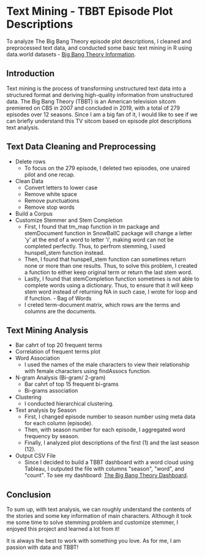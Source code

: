 # Text Mining - TBBT Episode Plot Descriptions
To analyze The Big Bang Theory episode plot descriptions, I cleaned and preprocessed text data, and conducted some basic text mining in R using data.world datasets - [Big Bang Theory Information](https://data.world/priyankad0993/big-band-theory-information).
## Introduction
Text mining is the process of transforming unstructured text data into a structured format and deriving high-quality information from unstructured data. The Big Bang Theory (TBBT) is an American television sitcom premiered on CBS in 2007 and concluded in 2019, with a total of 279 episodes over 12 seasons. Since I am a big fan of it, I would like to see if we can briefly understand this TV sitcom based on episode plot descriptions text analysis.
## Text Data Cleaning and Preprocessing
   - Delete rows
     - To focus on the 279 episode, I deleted two episodes, one unaired pilot and one recap.
   - Clean Data
     - Convert letters to lower case
     - Remove white space
     - Remove punctuations
     - Remove stop words
   - Build a Corpus
   - Customize Stemmer and Stem Completion
     - First, I found that tm_map function in tm package and stemDocument function in SnowBallC package will change a letter 'y' at the end of a word to letter 'i', making word can not be completed perfectly. Thus, to perfrom stemming, I used hunspell_stem function instead. 
     - Then, I found that hunspell_stem function can sometimes return none or more than one results. Thus, to solve this problem, I created a function to either keep original term or return the last stem word.
     - Lastly, I found that stemCompletion function sometimes is not able to complete words using a dictionary. Thus, to ensure that it will keep stem word instead of returning NA in such case, I wrote for loop and if function.
    - Bag of Words
      - I creted term-document matrix, which rows are the terms and columns are the documents.
## Text Mining Analysis
   - Bar cahrt of top 20 frequent terms
   - Correlation of frequent terms plot
   - Word Association
     - I used the names of the male characters to view their relationship with female characters using findAssocs function.
   - N-gram Analysis (Bi-gram/ 2-gram)
     - Bar cahrt of top 15 frequent bi-grams
     - Bi-grams association
   - Clustering
     - I conducted hierarchical clustering.
   - Text analysis by Season
     - First, I changed episode number to season number using meta data for each column (episode).
     - Then, with season number for each episode, I aggregated word frequency by season.
     - Finally, I analyzed plot descriptions of the first (1) and the last season (12).
   - Output CSV File
     - Since I decided to build a TBBT dashboard with a word cloud using Tableau, I outputed the file with columns "season", "word", and "count". To see my dashboard: [The Big Bang Theory Dashboard](https://public.tableau.com/app/profile/kuan.pei.lai/viz/TBBT/TBBT).
## Conclusion
To sum up, with text analysis, we can roughly understand the contents of the stories and some key information of main characters. Although it took me some time to solve stemming problem and customize stemmer, I enjoyed this project and learned a lot from it! 

It is always the best to work with something you love. As for me, I am passion with data and TBBT!

